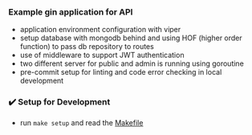 ### Example gin application for API

- application environment configuration with viper
- setup database with mongodb behind and using HOF (higher order function) to pass db repository to routes
- use of middleware to support JWT authentication
- two different server for public and admin is running using goroutine
- pre-commit setup for linting and code error checking in local development

### ✔️ Setup for Development

- run `make setup` and read the [Makefile](https://github.com/the-robot/gopher/blob/master/gin-api/Makefile)

